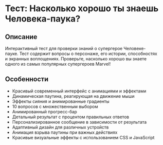 # Тест: Насколько хорошо ты знаешь Человека-паука?

## Описание
Интерактивный тест для проверки знаний о супергерое Человеке-пауке. Тест содержит вопросы о персонаже, его истории, способностях и экранных воплощениях. Проверьте, насколько хорошо вы знаете одного из самых популярных супергероев Marvel!

## Особенности
- Красивый современный интерфейс с анимациями и эффектами
- Динамическая паутина, реагирующая на движение мыши
- Эффекты сияния и анимированные градиенты
- 10 вопросов с множественным выбором
- Анимированный прогресс-бар
- Детальный результат с процентом правильных ответов
- Персонализированное сообщение в зависимости от результата
- Адаптивный дизайн для различных устройств
- Анимация взрыва паутины при важных действиях
- Красивые визуальные эффекты с использованием CSS и JavaScript 